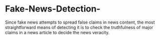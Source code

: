 # Fake-News-Detection-
Since fake news attempts to spread false claims in news content, the most straightforward means of detecting it is to check the truthfulness of major claims in a news article to decide the news veracity.
